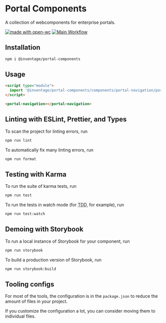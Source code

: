 # Portal Components

A collection of webcomponents for enterprise portals.

[![made with open-wc](https://img.shields.io/badge/made%20with-open--wc-%23217ff9)](https://open-wc.org)
[![Main Workflow](https://github.com/inventage/portal-components/workflows/Main%20Workflow/badge.svg)](https://github.com/inventage/portal-components/actions?query=workflow%3A"Main+Workflow")

## Installation

```bash
npm i @inventage/portal-components
```

## Usage

```html
<script type="module">
  import '@inventage/portal-components/components/portal-navigation/portal-navigation.js';
</script>

<portal-navigation></portal-navigation>
```

## Linting with ESLint, Prettier, and Types

To scan the project for linting errors, run

```bash
npm run lint
```

To automatically fix many linting errors, run

```bash
npm run format
```

## Testing with Karma

To run the suite of karma tests, run

```bash
npm run test
```

To run the tests in watch mode (for <abbr title="test driven development">TDD</abbr>, for example), run

```bash
npm run test:watch
```

## Demoing with Storybook

To run a local instance of Storybook for your component, run

```bash
npm run storybook
```

To build a production version of Storybook, run

```bash
npm run storybook:build
```

## Tooling configs

For most of the tools, the configuration is in the `package.json` to reduce the amount of files in your project.

If you customize the configuration a lot, you can consider moving them to individual files.
